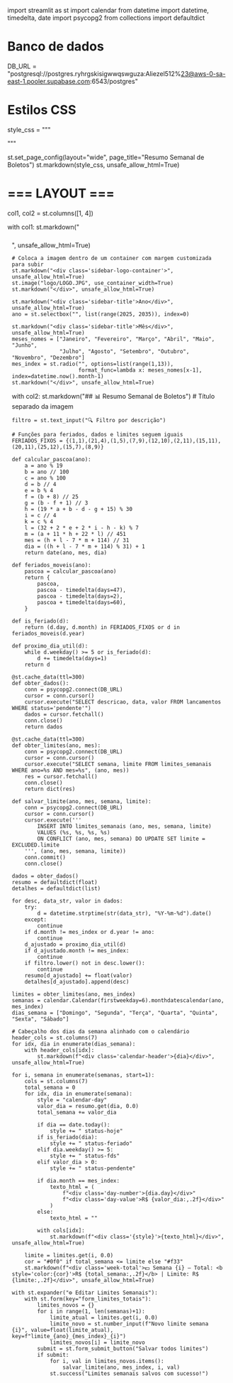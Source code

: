 import streamlit as st
import calendar
from datetime import datetime, timedelta, date
import psycopg2
from collections import defaultdict

# Banco de dados
DB_URL = "postgresql://postgres.ryhrgskisigwwqswguza:Aliezel512%23@aws-0-sa-east-1.pooler.supabase.com:6543/postgres"

# Estilos CSS
style_css = """
<style>
/* Estilos para tema claro (light mode) - padrão */

.calendar-header {
  font-weight: bold;
  text-align: center;
  padding: 8px 0;
  color: #222;
  background-color: #ddd;
  border-radius: 4px;
  margin-bottom: 4px;
}

.calendar-day {
  background-color: #f9f9f9;
  border-radius: 10px;
  color: #222;
  text-align: center;
  padding: 10px 5px;
  font-size: 14px;
  min-height: 75px;
  display: flex;
  flex-direction: column;
  justify-content: flex-start;
  align-items: center;
  margin: 3px;
  transition: background-color 0.3s;
  box-shadow: 0 0 3px rgba(0,0,0,0.1);
}
.day-number {
  font-weight: bold;
  font-size: 18px;
}
.day-value {
  font-weight: bold;
  font-size: 16px;
  margin-top: 6px;
  color: #0077cc;
  font-family: monospace;
}

/* Status claro */
.status-hoje { border: 3px solid #d1b000; font-weight: bold; }
.status-fds { background-color: #a9cce3; }
.status-feriado { background-color: #f5b7b1; color: #5a2a27; font-weight: bold; }
.status-pendente { box-shadow: 0 0 6px 2px #3399ff; }

/* Totais */
.week-total {
  text-align: right;
  font-size: 14px;
  color: #444;
  font-family: monospace;
  margin-bottom: 25px;
  padding-right: 10px;
}

/* Sidebar */
.sidebar-container {
  padding: 10px;
  margin-bottom: 10px;  /* DIMINUI ESPAÇO ENTRE MENU E CALENDÁRIO */
}

/* Container da imagem com margem superior negativa para subir a imagem */
.sidebar-logo-container {
  margin-top: -20px;  /* Ajuste para subir imagem */
  margin-bottom: 12px;
}

/* Estilo do st.radio para tema claro */
div[role="radiogroup"] > label {
  background-image: linear-gradient(90deg, rgba(42,123,155,1) 0%, rgba(87,199,133,1) 50%, rgba(237,221,83,1) 100%);
  padding: 8px 16px;
  border-radius: 20px;
  margin-right: 8px;
  cursor: pointer;
  transition: all 0.2s ease;
  border: 1px solid #ccc;
  color: black;
}
div[role="radiogroup"] > label:hover {
  background-image: linear-gradient(90deg, rgba(42,123,155,1) 0%, rgba(87,199,133,1) 50%, rgba(237,221,83,1) 100%);
  border-color: #3399ff;
}
div[role="radiogroup"] > label[data-selected="true"] {
  background-color: #3399ff;
  color: black;
  font-weight: bold;
  border: 1px solid #0077ff;
}

/* Estilos para tema escuro (dark mode) */
@media (prefers-color-scheme: dark) {
  .calendar-header {
    color: white;
    background-color: #333;
  }

  .calendar-day {
    background-color: #2c2c2c;
    color: white;
    box-shadow: none;
  }

  .day-value {
    color: #a0d8f7;
  }

  /* Status escuro */
  .status-hoje { border: 3px solid #ffee00; font-weight: bold; }
  .status-fds { background-color: #001f3f; }
  .status-feriado { background-color: #ff6f91; color: white; font-weight: bold; }
  .status-pendente { box-shadow: 0 0 6px 2px #0077ff; }

  .week-total {
    color: #ccc;
  }

  /* Sidebar */
  .sidebar-title {
    color: #3399ff;
  }

  /* st.radio escuro */
  div[role="radiogroup"] > label {
    background-image: none;
    background-color: #222;
    color: white;
    border: 1px solid #555;
  }
  div[role="radiogroup"] > label:hover {
    background-color: #3399ff;
    border-color: #3399ff;
    color: black;
  }
  div[role="radiogroup"] > label[data-selected="true"] {
    background-color: #3399ff;
    color: black;
    font-weight: bold;
    border: 1px solid #0077ff;
  }
}
</style>
"""

st.set_page_config(layout="wide", page_title="Resumo Semanal de Boletos")
st.markdown(style_css, unsafe_allow_html=True)

# === LAYOUT ===

col1, col2 = st.columns([1, 4])

with col1:
    st.markdown("<div class='sidebar-container'>", unsafe_allow_html=True)
    
    # Coloca a imagem dentro de um container com margem customizada para subir
    st.markdown("<div class='sidebar-logo-container'>", unsafe_allow_html=True)
    st.image("logo/LOGO.JPG", use_container_width=True)
    st.markdown("</div>", unsafe_allow_html=True)

    st.markdown("<div class='sidebar-title'>Ano</div>", unsafe_allow_html=True)
    ano = st.selectbox("", list(range(2025, 2035)), index=0)

    st.markdown("<div class='sidebar-title'>Mês</div>", unsafe_allow_html=True)
    meses_nomes = ["Janeiro", "Fevereiro", "Março", "Abril", "Maio", "Junho",
                   "Julho", "Agosto", "Setembro", "Outubro", "Novembro", "Dezembro"]
    mes_index = st.radio("", options=list(range(1,13)),
                         format_func=lambda x: meses_nomes[x-1], index=datetime.now().month-1)
    st.markdown("</div>", unsafe_allow_html=True)

with col2:
    st.markdown("## 📊 Resumo Semanal de Boletos")  # Título separado da imagem

    filtro = st.text_input("🔍 Filtro por descrição")

    # Funções para feriados, dados e limites seguem iguais
    FERIADOS_FIXOS = {(1,1),(21,4),(1,5),(7,9),(12,10),(2,11),(15,11),(20,11),(25,12),(15,7),(8,9)}

    def calcular_pascoa(ano):
        a = ano % 19
        b = ano // 100
        c = ano % 100
        d = b // 4
        e = b % 4
        f = (b + 8) // 25
        g = (b - f + 1) // 3
        h = (19 * a + b - d - g + 15) % 30
        i = c // 4
        k = c % 4
        l = (32 + 2 * e + 2 * i - h - k) % 7
        m = (a + 11 * h + 22 * l) // 451
        mes = (h + l - 7 * m + 114) // 31
        dia = ((h + l - 7 * m + 114) % 31) + 1
        return date(ano, mes, dia)

    def feriados_moveis(ano):
        pascoa = calcular_pascoa(ano)
        return {
            pascoa,
            pascoa - timedelta(days=47),
            pascoa - timedelta(days=2),
            pascoa + timedelta(days=60),
        }

    def is_feriado(d):
        return (d.day, d.month) in FERIADOS_FIXOS or d in feriados_moveis(d.year)

    def proximo_dia_util(d):
        while d.weekday() >= 5 or is_feriado(d):
            d += timedelta(days=1)
        return d

    @st.cache_data(ttl=300)
    def obter_dados():
        conn = psycopg2.connect(DB_URL)
        cursor = conn.cursor()
        cursor.execute("SELECT descricao, data, valor FROM lancamentos WHERE status='pendente'")
        dados = cursor.fetchall()
        conn.close()
        return dados

    @st.cache_data(ttl=300)
    def obter_limites(ano, mes):
        conn = psycopg2.connect(DB_URL)
        cursor = conn.cursor()
        cursor.execute("SELECT semana, limite FROM limites_semanais WHERE ano=%s AND mes=%s", (ano, mes))
        res = cursor.fetchall()
        conn.close()
        return dict(res)

    def salvar_limite(ano, mes, semana, limite):
        conn = psycopg2.connect(DB_URL)
        cursor = conn.cursor()
        cursor.execute('''
            INSERT INTO limites_semanais (ano, mes, semana, limite)
            VALUES (%s, %s, %s, %s)
            ON CONFLICT (ano, mes, semana) DO UPDATE SET limite = EXCLUDED.limite
        ''', (ano, mes, semana, limite))
        conn.commit()
        conn.close()

    dados = obter_dados()
    resumo = defaultdict(float)
    detalhes = defaultdict(list)

    for desc, data_str, valor in dados:
        try:
            d = datetime.strptime(str(data_str), "%Y-%m-%d").date()
        except:
            continue
        if d.month != mes_index or d.year != ano:
            continue
        d_ajustado = proximo_dia_util(d)
        if d_ajustado.month != mes_index:
            continue
        if filtro.lower() not in desc.lower():
            continue
        resumo[d_ajustado] += float(valor)
        detalhes[d_ajustado].append(desc)

    limites = obter_limites(ano, mes_index)
    semanas = calendar.Calendar(firstweekday=6).monthdatescalendar(ano, mes_index)
    dias_semana = ["Domingo", "Segunda", "Terça", "Quarta", "Quinta", "Sexta", "Sábado"]

    # Cabeçalho dos dias da semana alinhado com o calendário
    header_cols = st.columns(7)
    for idx, dia in enumerate(dias_semana):
        with header_cols[idx]:
            st.markdown(f"<div class='calendar-header'>{dia}</div>", unsafe_allow_html=True)

    for i, semana in enumerate(semanas, start=1):
        cols = st.columns(7)
        total_semana = 0
        for idx, dia in enumerate(semana):
            style = "calendar-day"
            valor_dia = resumo.get(dia, 0.0)
            total_semana += valor_dia

            if dia == date.today():
                style += " status-hoje"
            if is_feriado(dia):
                style += " status-feriado"
            elif dia.weekday() >= 5:
                style += " status-fds"
            elif valor_dia > 0:
                style += " status-pendente"

            if dia.month == mes_index:
                texto_html = (
                    f"<div class='day-number'>{dia.day}</div>"
                    f"<div class='day-value'>R$ {valor_dia:,.2f}</div>"
                )
            else:
                texto_html = ""

            with cols[idx]:
                st.markdown(f"<div class='{style}'>{texto_html}</div>", unsafe_allow_html=True)

        limite = limites.get(i, 0.0)
        cor = "#0f0" if total_semana <= limite else "#f33"
        st.markdown(f"<div class='week-total'>💵 Semana {i} — Total: <b style='color:{cor}'>R$ {total_semana:,.2f}</b> | Limite: R$ {limite:,.2f}</div>", unsafe_allow_html=True)

    with st.expander("⚙️ Editar Limites Semanais"):
        with st.form(key="form_limites_totais"):
            limites_novos = {}
            for i in range(1, len(semanas)+1):
                limite_atual = limites.get(i, 0.0)
                limite_novo = st.number_input(f"Novo limite semana {i}", value=float(limite_atual), key=f"limite_{ano}_{mes_index}_{i}")
                limites_novos[i] = limite_novo
            submit = st.form_submit_button("Salvar todos limites")
            if submit:
                for i, val in limites_novos.items():
                    salvar_limite(ano, mes_index, i, val)
                st.success("Limites semanais salvos com sucesso!")
